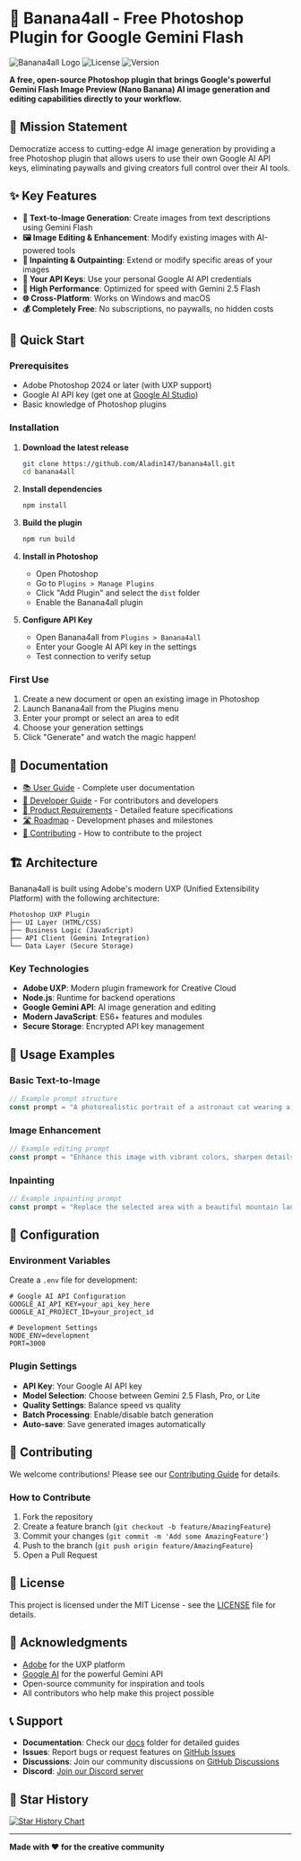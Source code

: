 # 🍌 Banana4all - Free Photoshop Plugin for Google Gemini Flash

![Banana4all Logo](https://img.shields.io/badge/Photoshop-Plugin-yellow?style=for-the-badge&logo=adobephotoshop)
![License](https://img.shields.io/badge/License-MIT-green?style=for-the-badge)
![Version](https://img.shields.io/badge/Version-1.0.0--beta-blue?style=for-the-badge)

**A free, open-source Photoshop plugin that brings Google's powerful Gemini Flash Image Preview (Nano Banana) AI image generation and editing capabilities directly to your workflow.**

## 🎯 Mission Statement

Democratize access to cutting-edge AI image generation by providing a free Photoshop plugin that allows users to use their own Google AI API keys, eliminating paywalls and giving creators full control over their AI tools.

## ✨ Key Features

- **🎨 Text-to-Image Generation**: Create images from text descriptions using Gemini Flash
- **🖼️ Image Editing & Enhancement**: Modify existing images with AI-powered tools
- **🔧 Inpainting & Outpainting**: Extend or modify specific areas of your images
- **🔐 Your API Keys**: Use your personal Google AI API credentials
- **🚀 High Performance**: Optimized for speed with Gemini 2.5 Flash
- **🌐 Cross-Platform**: Works on Windows and macOS
- **💰 Completely Free**: No subscriptions, no paywalls, no hidden costs

## 🚀 Quick Start

### Prerequisites

- Adobe Photoshop 2024 or later (with UXP support)
- Google AI API key (get one at [Google AI Studio](https://ai.google.dev/))
- Basic knowledge of Photoshop plugins

### Installation

1. **Download the latest release**
   ```bash
   git clone https://github.com/Aladin147/banana4all.git
   cd banana4all
   ```

2. **Install dependencies**
   ```bash
   npm install
   ```

3. **Build the plugin**
   ```bash
   npm run build
   ```

4. **Install in Photoshop**
   - Open Photoshop
   - Go to `Plugins > Manage Plugins`
   - Click "Add Plugin" and select the `dist` folder
   - Enable the Banana4all plugin

5. **Configure API Key**
   - Open Banana4all from `Plugins > Banana4all`
   - Enter your Google AI API key in the settings
   - Test connection to verify setup

### First Use

1. Create a new document or open an existing image in Photoshop
2. Launch Banana4all from the Plugins menu
3. Enter your prompt or select an area to edit
4. Choose your generation settings
5. Click "Generate" and watch the magic happen!

## 📖 Documentation

- [📚 User Guide](docs/user-guide.md) - Complete user documentation
- [🔧 Developer Guide](docs/developer-guide.md) - For contributors and developers
- [🎯 Product Requirements](docs/PRD.md) - Detailed feature specifications
- [🛣️ Roadmap](docs/roadmap.md) - Development phases and milestones
- [🤝 Contributing](CONTRIBUTING.md) - How to contribute to the project

## 🏗️ Architecture

Banana4all is built using Adobe's modern UXP (Unified Extensibility Platform) with the following architecture:

```
Photoshop UXP Plugin
├── UI Layer (HTML/CSS)
├── Business Logic (JavaScript)
├── API Client (Gemini Integration)
└── Data Layer (Secure Storage)
```

### Key Technologies

- **Adobe UXP**: Modern plugin framework for Creative Cloud
- **Node.js**: Runtime for backend operations
- **Google Gemini API**: AI image generation and editing
- **Modern JavaScript**: ES6+ features and modules
- **Secure Storage**: Encrypted API key management

## 🎨 Usage Examples

### Basic Text-to-Image
```javascript
// Example prompt structure
const prompt = "A photorealistic portrait of a astronaut cat wearing a space helmet, cinematic lighting, 8K detail";
```

### Image Enhancement
```javascript
// Example editing prompt
const prompt = "Enhance this image with vibrant colors, sharpen details, add cinematic lighting";
```

### Inpainting
```javascript
// Example inpainting prompt
const prompt = "Replace the selected area with a beautiful mountain landscape";
```

## 🔧 Configuration

### Environment Variables
Create a `.env` file for development:

```env
# Google AI API Configuration
GOOGLE_AI_API_KEY=your_api_key_here
GOOGLE_AI_PROJECT_ID=your_project_id

# Development Settings
NODE_ENV=development
PORT=3000
```

### Plugin Settings
- **API Key**: Your Google AI API key
- **Model Selection**: Choose between Gemini 2.5 Flash, Pro, or Lite
- **Quality Settings**: Balance speed vs quality
- **Batch Processing**: Enable/disable batch generation
- **Auto-save**: Save generated images automatically

## 🤝 Contributing

We welcome contributions! Please see our [Contributing Guide](CONTRIBUTING.md) for details.

### How to Contribute

1. Fork the repository
2. Create a feature branch (`git checkout -b feature/AmazingFeature`)
3. Commit your changes (`git commit -m 'Add some AmazingFeature'`)
4. Push to the branch (`git push origin feature/AmazingFeature`)
5. Open a Pull Request

## 📄 License

This project is licensed under the MIT License - see the [LICENSE](LICENSE) file for details.

## 🙏 Acknowledgments

- [Adobe](https://www.adobe.com/) for the UXP platform
- [Google AI](https://ai.google.dev/) for the powerful Gemini API
- Open-source community for inspiration and tools
- All contributors who help make this project possible

## 📞 Support

- **Documentation**: Check our [docs](docs/) folder for detailed guides
- **Issues**: Report bugs or request features on [GitHub Issues](https://github.com/Aladin147/banana4all/issues)
- **Discussions**: Join our community discussions on [GitHub Discussions](https://github.com/Aladin147/banana4all/discussions)
- **Discord**: [Join our Discord server](https://discord.gg/banana4all)

## 🌟 Star History

[![Star History Chart](https://api.star-history.com/svg?repos=Aladin147/banana4all&type=Date)](https://star-history.com/#Aladin147/banana4all&Date)

---

**Made with ❤️ for the creative community**